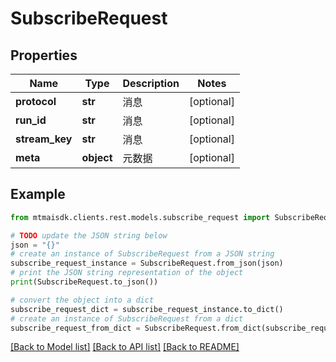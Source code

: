 # SubscribeRequest


## Properties

Name | Type | Description | Notes
------------ | ------------- | ------------- | -------------
**protocol** | **str** | 消息 | [optional] 
**run_id** | **str** | 消息 | [optional] 
**stream_key** | **str** | 消息 | [optional] 
**meta** | **object** | 元数据 | [optional] 

## Example

```python
from mtmaisdk.clients.rest.models.subscribe_request import SubscribeRequest

# TODO update the JSON string below
json = "{}"
# create an instance of SubscribeRequest from a JSON string
subscribe_request_instance = SubscribeRequest.from_json(json)
# print the JSON string representation of the object
print(SubscribeRequest.to_json())

# convert the object into a dict
subscribe_request_dict = subscribe_request_instance.to_dict()
# create an instance of SubscribeRequest from a dict
subscribe_request_from_dict = SubscribeRequest.from_dict(subscribe_request_dict)
```
[[Back to Model list]](../README.md#documentation-for-models) [[Back to API list]](../README.md#documentation-for-api-endpoints) [[Back to README]](../README.md)


